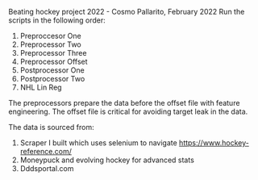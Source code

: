 Beating hockey project 2022 - Cosmo Pallarito, February 2022
Run the scripts in the following order:

1. Preproccesor One
2. Preprocessor Two
3. Preprocessor Three
4. Preprocessor Offset
5. Postprocessor One
6. Postprocessor Two
7. NHL Lin Reg

The preprocessors prepare the data before the offset file with feature engineering. The offset
file is critical for avoiding target leak in the data.

The data is sourced from:
1. Scraper I built which uses selenium to navigate https://www.hockey-reference.com/
2. Moneypuck and evolving hockey for advanced stats
3. Dddsportal.com
